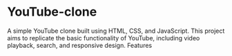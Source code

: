 # YouTube-clone
A simple YouTube clone built using HTML, CSS, and JavaScript. This project aims to replicate the basic functionality of YouTube, including video playback, search, and responsive design.  Features

